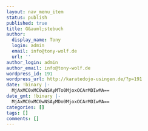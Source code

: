 ```yaml
---
layout: nav_menu_item
status: publish
published: true
title: G&auml;stebuch
author:
  display_name: Tony
  login: admin
  email: info@tony-wolf.de
  url: ''
author_login: admin
author_email: info@tony-wolf.de
wordpress_id: 191
wordpress_url: http://karatedojo-usingen.de/?p=191
date: !binary |-
  MjAxMC0xMC0wNSAyMTo0MjoxOCArMDIwMA==
date_gmt: !binary |-
  MjAxMC0xMC0wNSAyMDo0MjoxOCArMDIwMA==
categories: []
tags: []
comments: []
---
```


